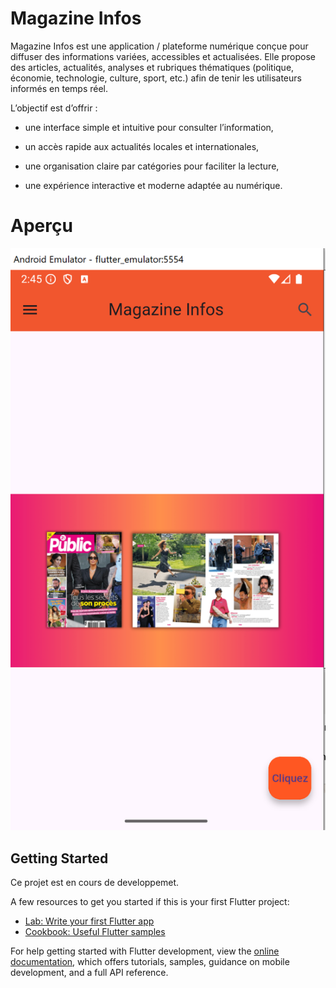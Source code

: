 # Magazine Infos

Magazine Infos est une application / plateforme numérique conçue pour diffuser des informations variées, accessibles et actualisées. Elle propose des articles, actualités, analyses et rubriques thématiques (politique, économie, technologie, culture, sport, etc.) afin de tenir les utilisateurs informés en temps réel. 

L’objectif est d’offrir :

- une interface simple et intuitive pour consulter l’information,

- un accès rapide aux actualités locales et internationales,

- une organisation claire par catégories pour faciliter la lecture,

- une expérience interactive et moderne adaptée au numérique.

# Aperçu 
![Aperçu de l'application](img/rendu_activite.png)

## Getting Started

Ce projet est en cours de developpemet.

A few resources to get you started if this is your first Flutter project:

- [Lab: Write your first Flutter app](https://docs.flutter.dev/get-started/codelab)
- [Cookbook: Useful Flutter samples](https://docs.flutter.dev/cookbook)

For help getting started with Flutter development, view the
[online documentation](https://docs.flutter.dev/), which offers tutorials,
samples, guidance on mobile development, and a full API reference.
